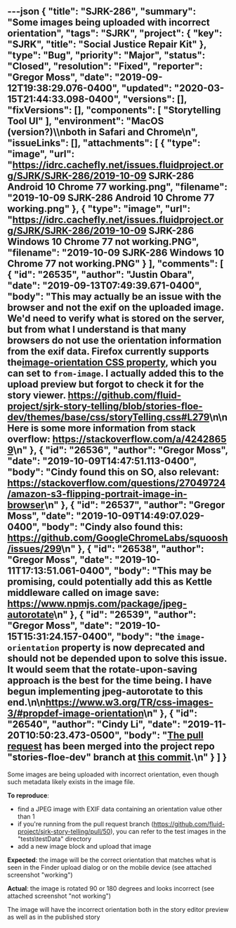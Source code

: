---json
{
  "title": "SJRK-286",
  "summary": "Some images being uploaded with incorrect orientation",
  "tags": "SJRK",
  "project": {
    "key": "SJRK",
    "title": "Social Justice Repair Kit"
  },
  "type": "Bug",
  "priority": "Major",
  "status": "Closed",
  "resolution": "Fixed",
  "reporter": "Gregor Moss",
  "date": "2019-09-12T19:38:29.076-0400",
  "updated": "2020-03-15T21:44:33.098-0400",
  "versions": [],
  "fixVersions": [],
  "components": [
    "Storytelling Tool UI"
  ],
  "environment": "MacOS (version?)\\\nboth in Safari and Chrome\n",
  "issueLinks": [],
  "attachments": [
    {
      "type": "image",
      "url": "https://idrc.cachefly.net/issues.fluidproject.org/SJRK/SJRK-286/2019-10-09 SJRK-286 Android 10 Chrome 77 working.png",
      "filename": "2019-10-09 SJRK-286 Android 10 Chrome 77 working.png"
    },
    {
      "type": "image",
      "url": "https://idrc.cachefly.net/issues.fluidproject.org/SJRK/SJRK-286/2019-10-09 SJRK-286 Windows 10 Chrome 77 not working.PNG",
      "filename": "2019-10-09 SJRK-286 Windows 10 Chrome 77 not working.PNG"
    }
  ],
  "comments": [
    {
      "id": "26535",
      "author": "Justin Obara",
      "date": "2019-09-13T07:49:39.671-0400",
      "body": "This may actually be an issue with the browser and not the exif on the uploaded image. We'd need to verify what is stored on the server, but from what I understand is that many browsers do not use the orientation information from the exif data. Firefox currently supports the[image-orientation CSS property](https://developer.mozilla.org/en-US/docs/Web/CSS/image-orientation), which you can set to `from-image`. I actually added this to the upload preview but forgot to check it for the story viewer. <https://github.com/fluid-project/sjrk-story-telling/blob/stories-floe-dev/themes/base/css/storyTelling.css#L279>\n\nHere is some more information from stack overflow: <https://stackoverflow.com/a/42428659>\n"
    },
    {
      "id": "26536",
      "author": "Gregor Moss",
      "date": "2019-10-09T14:47:51.113-0400",
      "body": "Cindy found this on SO, also relevant: <https://stackoverflow.com/questions/27049724/amazon-s3-flipping-portrait-image-in-browser>\n"
    },
    {
      "id": "26537",
      "author": "Gregor Moss",
      "date": "2019-10-09T14:49:07.029-0400",
      "body": "Cindy also found this: <https://github.com/GoogleChromeLabs/squoosh/issues/299>\n"
    },
    {
      "id": "26538",
      "author": "Gregor Moss",
      "date": "2019-10-11T17:13:51.061-0400",
      "body": "This may be promising, could potentially add this as Kettle middleware called on image save: <https://www.npmjs.com/package/jpeg-autorotate>\n"
    },
    {
      "id": "26539",
      "author": "Gregor Moss",
      "date": "2019-10-15T15:31:24.157-0400",
      "body": "the `image-orientation` property is now deprecated and should not be depended upon to solve this issue. It would seem that the rotate-upon-saving approach is the best for the time being. I have begun implementing jpeg-autorotate to this end.\n\n<https://www.w3.org/TR/css-images-3/#propdef-image-orientation>\n"
    },
    {
      "id": "26540",
      "author": "Cindy Li",
      "date": "2019-11-20T10:50:23.473-0500",
      "body": "[The pull request](https://github.com/fluid-project/sjrk-story-telling/pull/50) has been merged into the project repo \"stories-floe-dev\" branch at [this commit](https://github.com/fluid-project/sjrk-story-telling/commit/c131d003a685a7bc29fdd9a8f787351d4ec9bd49).\n"
    }
  ]
}
---
Some images are being uploaded with incorrect orientation, even though such metadata likely exists in the image file.

**To reproduce**:

* find a JPEG image with EXIF data containing an orientation value other than 1
* if you're running from the pull request branch (<https://github.com/fluid-project/sjrk-story-telling/pull/50>), you can refer to the test images in the "tests\testData" directory
* add a new image block and upload that image

**Expected**: the image will be the correct orientation that matches what is seen in the Finder upload dialog or on the mobile device (see attached screenshot "working")

**Actual**: the image is rotated 90 or 180 degrees and looks incorrect (see attached screenshot "not working")

The image will have the incorrect orientation both in the story editor preview as well as in the published story

        